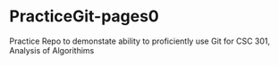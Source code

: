 # PracticeGit-pages0
Practice Repo to demonstate ability to proficiently use Git for CSC 301, Analysis of Algorithims
